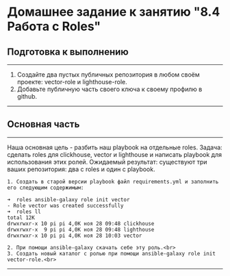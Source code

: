# Домашнее задание к занятию "8.4 Работа с Roles"
## Подготовка к выполнению
_________________________________________________
1. Создайте два пустых публичных репозитория в любом своём проекте: vector-role и lighthouse-role. <br>
2. Добавьте публичную часть своего ключа к своему профилю в github.<br>
_________________________________________________
## Основная часть
_________________________________________________
Наша основная цель - разбить наш playbook на отдельные roles. Задача: сделать roles для clickhouse, vector и lighthouse и написать playbook для использования этих ролей. Ожидаемый результат: существуют три ваших репозитория: два с roles и один с playbook.<br>

	1. Создать в старой версии playbook файл requirements.yml и заполнить его следующим содержимым:

```
➜  roles ansible-galaxy role init vector
- Role vector was created successfully
➜  roles ll
total 12K
drwxrwxr-x 10 pi pi 4,0K ноя 28 09:48 clickhouse
drwxrwxr-x  9 pi pi 4,0K ноя 28 09:48 lighthouse
drwxrwxr-x 10 pi pi 4,0K ноя 28 10:03 vector
```
	2. При помощи ansible-galaxy скачать себе эту роль.<br>
	3. Создать новый каталог с ролью при помощи ansible-galaxy role init vector-role.<br>
__________________________________________________

